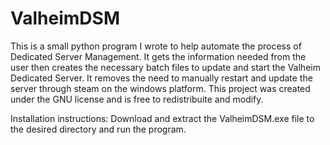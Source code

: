 # ValheimDSM
This is a small python program I wrote to help automate the process of Dedicated Server Management. It gets the information needed from the user then creates the necessary batch files to update and start the Valheim Dedicated Server. It removes the need to manually restart and update the server through steam on the windows platform.
This project was created under the GNU license and is free to redistribuite and modify.

Installation instructions:
Download and extract the ValheimDSM.exe file to the desired directory and run the program.
